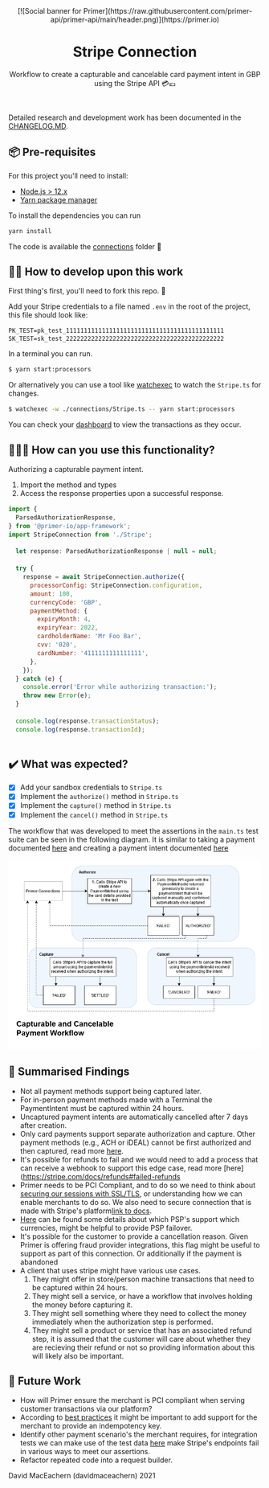 <div align="center">
[![Social banner for Primer](https://raw.githubusercontent.com/primer-api/primer-api/main/header.png)](https://primer.io)
</div>

<h1 align="center">
    Stripe Connection
</h1>

<p align="center">
Workflow to create a capturable and cancelable card  payment intent in GBP  using the Stripe API 💳💷
</p>
<br />

Detailed research and development work has been documented in the [CHANGELOG.MD](/CHANGELOG.MD).

## 📦 Pre-requisites

For this project you'll need to install:

- [Node.js > 12.x](https://nodejs.org/en/)
- [Yarn package manager](https://classic.yarnpkg.com/en/docs/install#debian-stable)

To install the dependencies you can run

```bash
yarn install
```
The code is available the [connections](connections/) folder :tada:

## 👩‍💻 How to develop upon this work

First thing's first, you'll need to fork this repo. :fork_and_knife:

Add your Stripe credentials to a file named `.env` in the root of the project, this file should look like:

```
PK_TEST=pk_test_11111111111111111111111111111111111111111111
SK_TEST=sk_test_22222222222222222222222222222222222222222222
```

In a terminal you can run.

```bash
$ yarn start:processors
```

Or alternatively you can use a tool like [watchexec](https://github.com/watchexec/watchexec) to watch the `Stripe.ts` for changes.

```bash
$ watchexec -w ./connections/Stripe.ts -- yarn start:processors
```

You can check your [dashboard](https://dashboard.stripe.com/) to view the transactions as they occur.

## 🏃‍♀️💨 How can you use this functionality?

Authorizing a capturable payment intent. 

1. Import the method and types
2. Access the response properties upon a successful response.

```javascript
import {
  ParsedAuthorizationResponse,
} from '@primer-io/app-framework';
import StripeConnection from './Stripe';

  let response: ParsedAuthorizationResponse | null = null;

  try {
    response = await StripeConnection.authorize({
      processorConfig: StripeConnection.configuration,
      amount: 100,
      currencyCode: 'GBP',
      paymentMethod: {
        expiryMonth: 4,
        expiryYear: 2022,
        cardholderName: 'Mr Foo Bar',
        cvv: '020',
        cardNumber: '4111111111111111',
      },
    });
  } catch (e) {
    console.error('Error while authorizing transaction:');
    throw new Error(e);
  }

  console.log(response.transactionStatus);
  console.log(response.transactionId);
 
```
## ✔️ What was expected?

- [x] Add your sandbox credentials to `Stripe.ts`
- [x] Implement the `authorize()` method in `Stripe.ts`
- [x] Implement the `capture()` method in `Stripe.ts`
- [x] Implement the `cancel()` method in `Stripe.ts`

The workflow that was developed to meet the assertions in the `main.ts` test suite can be seen in the following diagram. It is similar to taking a payment documented [here](https://stripe.com/docs/payments/accept-a-payment-synchronously) and creating a payment intent documented [here](https://stripe.com/docs/payments/intents)

![workflow](./workflow.png)

## 🔬 Summarised Findings
- Not all payment methods support being captured later.
- For in-person payment methods made with a Terminal the PaymentIntent must be captured within 24 hours.
- Uncaptured payment intents are automatically cancelled after 7 days after creation.
- Only card payments support separate authorization and capture. Other payment methods (e.g., ACH or iDEAL) cannot be first authorized and then captured, read more [here](https://stripe.com/docs/payments/capture-later#cancel-authorization).
- It's possible for refunds to fail and we would need to add a process that can receive a webhook to support this edge case, read more [here](https://stripe.com/docs/refunds#failed-refunds
- Primer needs to be PCI Compliant, and to do so we need to think about [securing our sessions with SSL/TLS](https://stripe.com/docs/security/guide#setting-up-tls), or understanding how we can enable merchants to do so. We also need to secure connection that is made with Stripe's platform[link to docs](https://stripe.com/docs/security#validating-pci-compliance).
- [Here](https://stripe.com/en-fr/payments/payment-methods-guide) can be found some details about which PSP's support which currencies, might be helpful to provide PSP failover.
- It's possible for the customer to provide a cancellation reason. Given Primer is offering fraud provider integrations, this flag might be useful to support as part of this connection. Or additionally if the payment is abandoned
- A client that uses stripe might have various use cases. 
    1. They might offer in store/person machine transactions that need to be captured within 24 hours.
    2. They might sell a service, or have a workflow that involves holding the money before capturing it.
    3. They might sell something where they need to collect the money immediately when the authorization step is performed.
    4. They might sell a product or service that has an associated refund step, it is assumed that the customer will care about whether they are recieving their refund or not so providing information about this will likely also be important.

## 🔮 Future Work
- How will Primer ensure the merchant is PCI compliant when serving customer transactions via our platform?
- According to [best practices](https://stripe.com/docs/payments/payment-intents#best-practices) it might be important to add support for the merchant to provide an indempotency key.
- Identify other payment scenario's the merchant requires, for integration tests we can make use of the test data [here](https://stripe.com/docs/testing#cards-responses) make Stripe's endpoints fail in various ways to meet our assertions.
- Refactor repeated code into a request builder.

David MacEachern (davidmaceachern) 2021